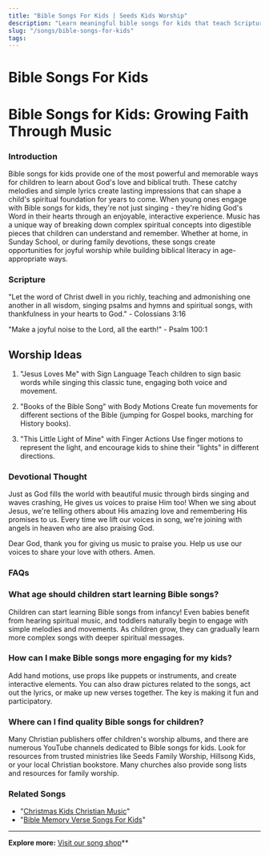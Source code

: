 ```yaml
---
title: "Bible Songs For Kids | Seeds Kids Worship"
description: "Learn meaningful bible songs for kids that teach Scripture through music. Interactive worship resources for kids and families."
slug: "/songs/bible-songs-for-kids"
tags:
---
```


# Bible Songs For Kids

# Bible Songs for Kids: Growing Faith Through Music

### Introduction
Bible songs for kids provide one of the most powerful and memorable ways for children to learn about God's love and biblical truth. These catchy melodies and simple lyrics create lasting impressions that can shape a child's spiritual foundation for years to come. When young ones engage with Bible songs for kids, they're not just singing - they're hiding God's Word in their hearts through an enjoyable, interactive experience. Music has a unique way of breaking down complex spiritual concepts into digestible pieces that children can understand and remember. Whether at home, in Sunday School, or during family devotions, these songs create opportunities for joyful worship while building biblical literacy in age-appropriate ways.

### Scripture
"Let the word of Christ dwell in you richly, teaching and admonishing one another in all wisdom, singing psalms and hymns and spiritual songs, with thankfulness in your hearts to God." - Colossians 3:16

"Make a joyful noise to the Lord, all the earth!" - Psalm 100:1

## Worship Ideas
1. "Jesus Loves Me" with Sign Language
Teach children to sign basic words while singing this classic tune, engaging both voice and movement.

2. "Books of the Bible Song" with Body Motions
Create fun movements for different sections of the Bible (jumping for Gospel books, marching for History books).

3. "This Little Light of Mine" with Finger Actions
Use finger motions to represent the light, and encourage kids to shine their "lights" in different directions.

### Devotional Thought
Just as God fills the world with beautiful music through birds singing and waves crashing, He gives us voices to praise Him too! When we sing about Jesus, we're telling others about His amazing love and remembering His promises to us. Every time we lift our voices in song, we're joining with angels in heaven who are also praising God.

Dear God, thank you for giving us music to praise you. Help us use our voices to share your love with others. Amen.

### FAQs

### What age should children start learning Bible songs?
Children can start learning Bible songs from infancy! Even babies benefit from hearing spiritual music, and toddlers naturally begin to engage with simple melodies and movements. As children grow, they can gradually learn more complex songs with deeper spiritual messages.

### How can I make Bible songs more engaging for my kids?
Add hand motions, use props like puppets or instruments, and create interactive elements. You can also draw pictures related to the songs, act out the lyrics, or make up new verses together. The key is making it fun and participatory.

### Where can I find quality Bible songs for children?
Many Christian publishers offer children's worship albums, and there are numerous YouTube channels dedicated to Bible songs for kids. Look for resources from trusted ministries like Seeds Family Worship, Hillsong Kids, or your local Christian bookstore. Many churches also provide song lists and resources for family worship.

### Related Songs

- "[Christmas Kids Christian Music](/activities/christmas-kids-christian-music/)"
- "[Bible Memory Verse Songs For Kids](/songs/bible-memory-verse-songs-for-kids/)"

---

**Explore more:** [Visit our song shop](https://seedskidsworship.com/shop)**

<!-- Schema Markup -->
<script type="application/ld+json">
{
  "@context": "https://schema.org",
  "@type": "MusicRecording",
  "name": "Bible Songs For Kids",
  "byArtist": {
    "@type": "MusicGroup",
    "name": "Seeds Kids Worship"
  },
  "isFamilyFriendly": true,
  "url": "https://seedskidsworship.com/songs/bible-songs-for-kids/"
}
</script>